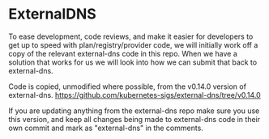 # ExternalDNS

To ease development, code reviews, and make it easier for developers to get up to speed with plan/registry/provider code, we will initially work off a copy of the relevant external-dns code in this repo. When we have a solution that works for us we will look into how we can submit that back to external-dns.

Code is copied, unmodified where possible, from the v0.14.0 version of external-dns. https://github.com/kubernetes-sigs/external-dns/tree/v0.14.0

If you are updating anything from the external-dns repo make sure you use this version, and keep all changes being made to external-dns code in their own commit and mark as "external-dns" in the comments. 